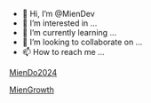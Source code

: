 - 👋 Hi, I’m @MienDev
- 👀 I’m interested in ...
- 🌱 I’m currently learning ...
- 💞️ I’m looking to collaborate on ...
- 📫 How to reach me ...

<!---
MienDev/MienDev is a ✨ special ✨ repository because its `README.md` (this file) appears on your GitHub profile.
You can click the Preview link to take a look at your changes.
--->


[MienDo2024](https://github.com/users/MienDev/projects/1](https://github.com/users/MienDev/projects/13)) 

[MienGrowth](https://github.com/MienDev/MienGrowth/issues)
